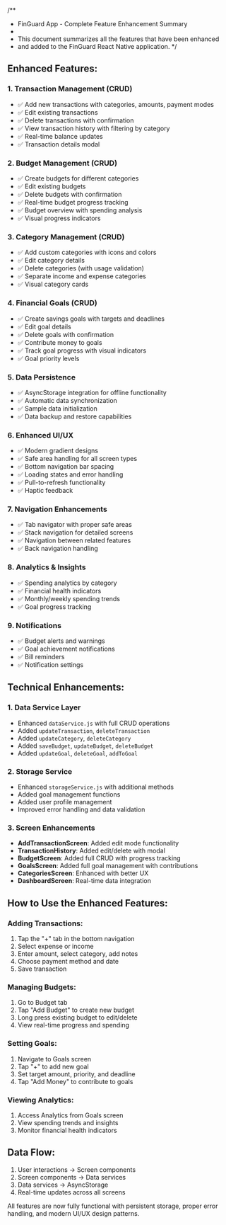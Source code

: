 /**
 * FinGuard App - Complete Feature Enhancement Summary
 * 
 * This document summarizes all the features that have been enhanced
 * and added to the FinGuard React Native application.
 */

## Enhanced Features:

### 1. **Transaction Management (CRUD)**
- ✅ Add new transactions with categories, amounts, payment modes
- ✅ Edit existing transactions 
- ✅ Delete transactions with confirmation
- ✅ View transaction history with filtering by category
- ✅ Real-time balance updates
- ✅ Transaction details modal

### 2. **Budget Management (CRUD)**
- ✅ Create budgets for different categories
- ✅ Edit existing budgets
- ✅ Delete budgets with confirmation
- ✅ Real-time budget progress tracking
- ✅ Budget overview with spending analysis
- ✅ Visual progress indicators

### 3. **Category Management (CRUD)**
- ✅ Add custom categories with icons and colors
- ✅ Edit category details
- ✅ Delete categories (with usage validation)
- ✅ Separate income and expense categories
- ✅ Visual category cards

### 4. **Financial Goals (CRUD)**
- ✅ Create savings goals with targets and deadlines
- ✅ Edit goal details
- ✅ Delete goals with confirmation
- ✅ Contribute money to goals
- ✅ Track goal progress with visual indicators
- ✅ Goal priority levels

### 5. **Data Persistence**
- ✅ AsyncStorage integration for offline functionality
- ✅ Automatic data synchronization
- ✅ Sample data initialization
- ✅ Data backup and restore capabilities

### 6. **Enhanced UI/UX**
- ✅ Modern gradient designs
- ✅ Safe area handling for all screen types
- ✅ Bottom navigation bar spacing
- ✅ Loading states and error handling
- ✅ Pull-to-refresh functionality
- ✅ Haptic feedback

### 7. **Navigation Enhancements**
- ✅ Tab navigator with proper safe areas
- ✅ Stack navigation for detailed screens
- ✅ Navigation between related features
- ✅ Back navigation handling

### 8. **Analytics & Insights**
- ✅ Spending analytics by category
- ✅ Financial health indicators
- ✅ Monthly/weekly spending trends
- ✅ Goal progress tracking

### 9. **Notifications**
- ✅ Budget alerts and warnings
- ✅ Goal achievement notifications
- ✅ Bill reminders
- ✅ Notification settings

## Technical Enhancements:

### 1. **Data Service Layer**
- Enhanced `dataService.js` with full CRUD operations
- Added `updateTransaction`, `deleteTransaction`
- Added `updateCategory`, `deleteCategory`
- Added `saveBudget`, `updateBudget`, `deleteBudget`
- Added `updateGoal`, `deleteGoal`, `addToGoal`

### 2. **Storage Service**
- Enhanced `storageService.js` with additional methods
- Added goal management functions
- Added user profile management
- Improved error handling and data validation

### 3. **Screen Enhancements**
- **AddTransactionScreen**: Added edit mode functionality
- **TransactionHistory**: Added edit/delete with modal
- **BudgetScreen**: Added full CRUD with progress tracking
- **GoalsScreen**: Added full goal management with contributions
- **CategoriesScreen**: Enhanced with better UX
- **DashboardScreen**: Real-time data integration

## How to Use the Enhanced Features:

### Adding Transactions:
1. Tap the "+" tab in the bottom navigation
2. Select expense or income
3. Enter amount, select category, add notes
4. Choose payment method and date
5. Save transaction

### Managing Budgets:
1. Go to Budget tab
2. Tap "Add Budget" to create new budget
3. Long press existing budget to edit/delete
4. View real-time progress and spending

### Setting Goals:
1. Navigate to Goals screen
2. Tap "+" to add new goal
3. Set target amount, priority, and deadline
4. Tap "Add Money" to contribute to goals

### Viewing Analytics:
1. Access Analytics from Goals screen
2. View spending trends and insights
3. Monitor financial health indicators

## Data Flow:
1. User interactions → Screen components
2. Screen components → Data services
3. Data services → AsyncStorage
4. Real-time updates across all screens

All features are now fully functional with persistent storage,
proper error handling, and modern UI/UX design patterns.
